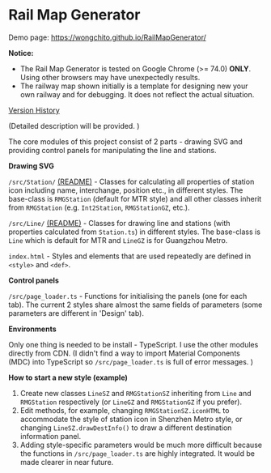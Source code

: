 # Rail Map Generator

Demo page: https://wongchito.github.io/RailMapGenerator/

**Notice:**

- The Rail Map Generator is tested on Google Chrome (>= 74.0) **ONLY**. Using other browsers may have unexpectedly results. 
- The railway map shown initially is a template for designing new your own railway and for debugging. It does not reflect the actual situation. 

[Version History](blob/master/VersionHistory.md)

(Detailed description will be provided. )

The core modules of this project consist of 2 parts - drawing SVG and providing control panels for manipulating the line and stations. 

**Drawing SVG**

`/src/Station/` [(README)](tree/master/Station) - Classes for calculating all properties of station icon including name, interchange, position etc., in different styles. The base-class is `RMGStation` (default for MTR style) and all other classes inherit from `RMGStation` (e.g. `Int2Station`, `RMGStationGZ`, etc.). 

`/src/Line/` [(README)](tree/master/src/Line) - Classes for drawing line and stations (with properties calculated from `Station.ts`) in different styles. The base-class is `Line` which is default for MTR and `LineGZ` is for Guangzhou Metro. 

`index.html` - Styles and elements that are used repeatedly are defined in `<style>` and `<def>`. 

**Control panels**

`/src/page_loader.ts` - Functions for initialising the panels (one for each tab). The current 2 styles share almost the same fields of parameters (some parameters are different in 'Design' tab). 

**Environments**

Only one thing is needed to be install - TypeScript. I use the other modules directly from CDN. (I didn't find a way to import Material Components (MDC) into TypeScript so `/src/page_loader.ts` is full of error messages. )

**How to start a new style (example)**

1. Create new classes `LineSZ` and `RMGStationSZ` inheriting from `Line` and `RMGStation` respectively (or `LineGZ` and `RMGStationGZ` if you prefer). 
2. Edit methods, for example, changing `RMGStationSZ.iconHTML` to accommodate the style of station icon in Shenzhen Metro style, or changing `LineSZ.drawDestInfo()` to draw a different destination information panel. 
3. Adding style-specific parameters would be much more difficult because the functions in `/src/page_loader.ts` are highly integrated. It would be made clearer in near future. 
